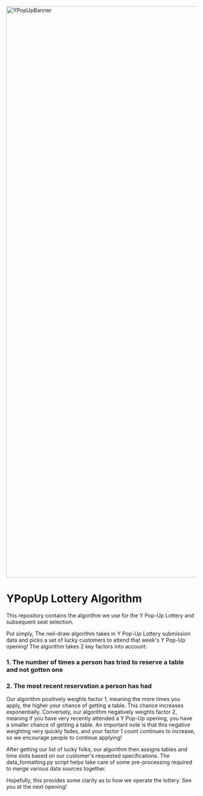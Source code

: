 <img width="1511" alt="YPopUpBanner" src="https://github.com/NeilSachdeva/YPopUp/assets/60718463/dc9eb077-fa2a-4e94-9944-3bb672f2b0af">

# YPopUp Lottery Algorithm
This repository contains the algorithm we use for the Y Pop-Up Lottery and subsequent seat selection.

Put simply, The neil-draw algorithm takes in Y Pop-Up Lottery submission data and picks a set of lucky customers to attend that week's Y Pop-Up opening!
The algorithm takes 2 key factors into account:
### 1. The number of times a person has tried to reserve a table and not gotten one
### 2. The most recent reservation a person has had

Our algorithm positively weights factor 1, meaning the more times you apply, the higher your chance of getting a table. This chance increases exponentially.
Conversely, our algorithm negatively weights factor 2, meaning if you have very recently attended a Y Pop-Up opening, you have a smaller chance of getting a table. An important note is that this negative weighting very quickly fades, and your factor 1 count continues to increase, so we encourage people to continue applying!

After getting our list of lucky folks, our algorithm then assigns tables and time slots based on our customer's requested specifications. The data_formatting.py script helps take care of some pre-processing required to merge various data sources together.

Hopefully, this provides some clarity as to how we operate the lottery. See you at the next opening!
